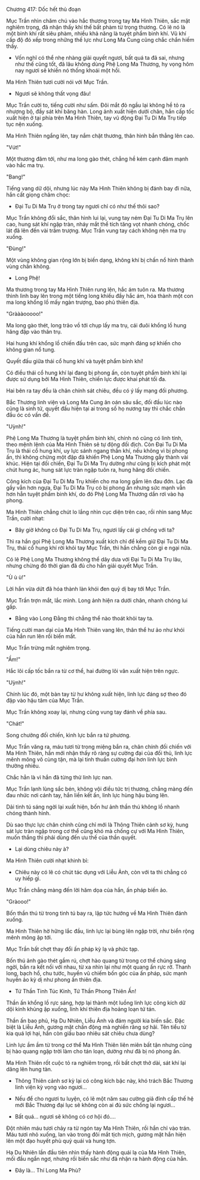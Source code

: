 




Chương 417: Dốc hết thủ đoạn


Mục Trần nhìn chăm chú vào hắc thương trong tay Ma Hình Thiên, sắc mặt nghiêm trọng, đã nhận thấy khí thế bất phàm từ trọng thương. Có lẽ nó là một binh khí rất siêu phàm, nhiều khả năng là tuyệt phẩm binh khí. Vũ khí cấp độ đó xếp trong những thế lực như Long Ma Cung cũng chắc chắn hiếm thấy.

- Vốn nghĩ có thể nhẹ nhàng giải quyết ngươi, bất quá ta đã sai, nhưng như thế cũng tốt, đã lâu không dùng Phệ Long Ma Thương, hy vọng hôm nay ngươi sẽ khiến nó thống khoái một hồi.

Ma Hình Thiên tươi cười nói với Mục Trần.

- Ngươi sẽ không thất vọng đâu!

Mục Trần cười to, tiếng cười như sấm. Đôi mắt đỏ ngầu lại không hề tỏ ra nhượng bộ, đầy sát khí băng hàn. Long ảnh xuất hiện dưới chân, hắn cấp tốc xuất hiện ở tại phía trên Ma Hình Thiên, tay vũ động Đại Tu Di Ma Trụ tiếp tục nện xuống.

Ma Hình Thiên ngẩng lên, tay nắm chặt thương, thân hình bắn thẳng lên cao.

"Vút!"

Một thương đâm tới, như ma long gào thét, chẳng hề kém cạnh đâm mạnh vào hắc ma trụ.

"Bang!"

Tiếng vang dữ dội, nhưng lúc này Ma Hình Thiên không bị đánh bay đi nữa, hắn cất giọng châm chọc:

- Đại Tu Di Ma Trụ ở trong tay ngươi chỉ có như thế thôi sao?

Mục Trần không đổi sắc, thân hình lui lại, vung tay ném Đại Tu Di Ma Trụ lên cao, hung sát khí ngập tràn, nháy mắt thể tích tăng vọt nhanh chóng, chốc lát đã lên đến vài trăm trượng. Mục Trần vung tay cách không nện ma trụ xuống.

"Đùng!"

Một vùng không gian rộng lớn bị biến dạng, không khí bị chấn nổ hình thành vùng chân không.

- Long Phệ!

Ma thương trong tay Ma Hình Thiên rung lên, hắc ám tuôn ra. Ma thương thình lình bay lên trong một tiếng long khiếu đầy hắc ám, hóa thành một con ma long khổng lồ mấy ngàn trượng, bao phủ thiên địa.

"Gràààooooo!"

Ma long gào thét, long trảo vồ tới chụp lấy ma trụ, cái đuôi khổng lồ hung hăng đập vào thân trụ.

Hai hung khí khổng lồ chiến đấu trên cao, sức mạnh đáng sợ khiến cho không gian nổ tung.

Quyết đấu giữa thái cổ hung khí và tuyệt phẩm binh khí!

Có điều thái cổ hung khí lại đang bị phong ấn, còn tuyệt phẩm binh khí lại được sử dụng bởi Ma Hình Thiên, chiến lực được khai phát tối đa.

Hai bên ra tay đều là chân chính sát chiêu, đều có ý lấy mạng đối phương.

Bắc Thương linh viện và Long Ma Cung ân oán sâu sắc, đối đầu lúc nào cũng là sinh tử, quyết đấu hiện tại ai trong số họ nương tay thì chắc chắn đầu óc có vấn đề.

"Uỳnh!"

Phệ Long Ma Thương là tuyệt phẩm binh khí, chính nó cũng có linh tính, theo mệnh lệnh của Ma Hình Thiên sẽ tự động đối địch. Còn Đại Tu Di Ma Trụ là thái cổ hung khí, uy lực sánh ngang thần khí, nếu không vì bị phong ấn, thì không chừng một đập đã khiến Phệ Long Ma Thương gẫy thành vài khúc. Hiện tại đối chiến, Đại Tu Di Ma Trụ dường như cũng bị kích phát một chút hung ác, hung sát lực tràn ngập tuôn ra, hung hăng đối chiến.

Công kích của Đại Tu Di Ma Trụ khiến cho ma long gầm lên đau đớn. Lạc đà gầy vẫn hơn ngựa, Đại Tu Di Ma Trụ có bị phong ấn nhưng sức mạnh vẫn hơn hẳn tuyệt phẩm binh khí, do đó Phệ Long Ma Thương dần rơi vào hạ phong.

Ma Hình Thiên chẳng chút lo lắng nhìn cục diện trên cao, rồi nhìn sang Mục Trần, cười nhạt:

- Bây giờ không có Đại Tu Di Ma Trụ, ngươi lấy cái gì chống với ta?

Thì ra hắn gọi Phệ Long Ma Thương xuất kích chỉ để kềm giữ Đại Tu Di Ma Trụ, thái cổ hung khí rời khỏi tay Mục Trần, thì hắn chẳng còn gì e ngại nữa.

Có lẽ Phệ Long Ma Thương không thể dây dưa với Đại Tu Di Ma Trụ lâu, nhưng chừng đó thời gian đã đủ cho hắn giải quyết Mục Trần.

"Ù ù ù!"

Lời hắn vừa dứt đã hóa thành làn khói đen quỷ dị bay tới Mục Trần.

Mục Trần trợn mắt, lắc mình. Long ảnh hiện ra dưới chân, nhanh chóng lui gấp.

- Bằng vào Long Đằng thì chẳng thể nào thoát khỏi tay ta.

Tiếng cười man dại của Ma Hình Thiên vang lên, thân thể hư ảo như khói của hắn run lên rồi biến mất.

Mục Trần trừng mắt nghiêm trọng.

"Ầm!"

Hắc lôi cấp tốc bắn ra từ cơ thể, hai đường lôi văn xuất hiện trên ngực.

"Uỳnh!"

Chính lúc đó, một bàn tay từ hư không xuất hiện, linh lực đáng sợ theo đó đập vào hậu tâm của Mục Trần.

Mục Trần không xoay lại, nhưng cũng vung tay đánh về phía sau.

"Chát!"

Song chưởng đối chiến, kình lực bắn ra tứ phương.

Mục Trần văng ra, máu tươi từ trong miệng bắn ra, chân chính đối chiến với Ma Hình Thiên, hắn mới nhận thấy rõ ràng sự cường đại của đối thủ, linh lực mênh mông vô cùng tận, mà lại tinh thuần cường đại hơn linh lực bình thường nhiều.

Chắc hẳn là vì hắn đã từng thử linh lực nan.

Mục Trần lạnh lùng sắc bén, không vội điều tức trị thương, chẳng màng đến đau nhức nơi cánh tay, hắn liền kết ấn, linh lực hùng hậu bùng lên.

Dải tinh tú sáng ngời lại xuất hiện, bốn hư ảnh thần thú không lồ nhanh chóng thành hình.

Dù sao thực lực chân chính cũng chỉ mới là Thông Thiên cảnh sơ kỳ, hung sát lực tràn ngập trong cơ thể cũng khó mà chống cự với Ma Hình Thiên, muốn thắng thì phải dùng đến ưu thế của thần quyết.

- Lại dùng chiêu này à?

Ma Hình Thiên cười nhạt khinh bỉ:

- Chiêu này có lẽ có chút tác dụng với Liễu Ảnh, còn với ta thì chẳng có uy hiếp gì.

Mục Trần chẳng màng đến lời hăm dọa của hắn, ấn pháp biến ảo.

"Gràooo!"

Bốn thần thú từ trong tinh tú bay ra, lập tức hướng về Ma Hình Thiên đánh xuống.

Ma Hình Thiên hờ hững lắc đầu, linh lực lại bùng lên ngập trời, như biển rộng mênh mông ập tới.

Mục Trần bất chợt thay đổi ấn pháp kỳ lạ và phức tạp.

Bốn thú ảnh gào thét gầm rú, chợt hào quang từ trong cơ thể chúng sáng ngời, bắn ra kết nối với nhau, từ xa nhìn lại như một quang ấn rực rỡ. Thanh long, bạch hổ, chu tước, huyền vũ chiếm bốn góc của ấn pháp, sức mạnh huyền ảo kỳ dị như phong ấn thiên địa.

- Tứ Thần Tinh Túc Kinh, Tứ Thần Phong Thiên Ấn!

Thần ấn khổng lồ rực sáng, hợp lại thành một luồng linh lực công kích dữ dội kinh khủng ập xuống, linh khí thiên địa hoảng loạn tứ tán.

Thần ấn bao phủ, Hạ Du Nhiên, Liễu Ảnh và đám người kia biến sắc. Đặc biệt là Liễu Ảnh, gương mặt chấn động mà nghiến răng sợ hãi. Tên tiểu tử kia quá lợi hại, hắn còn giấu bao nhiêu sát chiêu chưa dùng?

Linh lực ầm ầm từ trong cơ thể Ma Hình Thiên liên miên bất tận nhưng cũng bị hào quang ngập trời làm cho tán loạn, dường như đã bị nó phong ấn.

Ma Hình Thiên rốt cuộc tỏ ra nghiêm trọng, rồi bất chợt thở dài, sát khí lại dâng lên hung tàn.

- Thông Thiên cảnh sơ kỳ lại có công kích bậc này, khó trách Bắc Thương linh viện kỳ vọng vào ngươi...

- Nếu để cho ngươi tu luyện, có lẽ một năm sau cường giả đỉnh cấp thế hệ mới Bắc Thương đại lục sẽ không còn ai đủ sức chống lại ngươi...

- Bất quá... ngươi sẽ không có cơ hội đó....

Đột nhiên máu tươi chảy ra từ ngón tay Ma Hình Thiên, rồi hắn chỉ vào trán. Máu tươi nhỏ xuống, lan vào trong đôi mắt tịch mịch, gương mặt hắn hiện lên một đạo huyết phù quỷ quái và hung tợn.

Hạ Du Nhiên lần đầu tiên nhìn thấy hành động quái lạ của Ma Hình Thiên, mối đầu ngẩn ngơ, nhưng rồi biến sắc như đã nhận ra hành động của hắn.

- Đây là... Thí Long Ma Phù?




